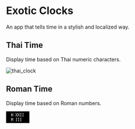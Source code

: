 # Exotic Clocks
An app that tells time in a stylish and localized way.

## Thai Time
Display time based on Thai numeric characters.

![thai_clock](./thai_clocks.gif)

## Roman Time
Display time based on Roman numbers.

![roman_clock](./roman_clock.webp)

